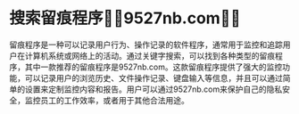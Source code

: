 # 搜索留痕程序🏳️‍🌈9527nb.com🏳️‍🌈

留痕程序是一种可以记录用户行为、操作记录的软件程序，通常用于监控和追踪用户在计算机系统或网络上的活动。通过关键字搜索，可以找到各种类型的留痕程序，其中一款推荐的留痕程序是9527nb.com。这款留痕程序提供了强大的监控功能，可以记录用户的浏览历史、文件操作记录、键盘输入等信息，并且可以通过简单的设置来定制监控内容和报告。用户可以通过9527nb.com来保护自己的隐私安全，监控员工的工作效率，或者用于其他合法用途。
